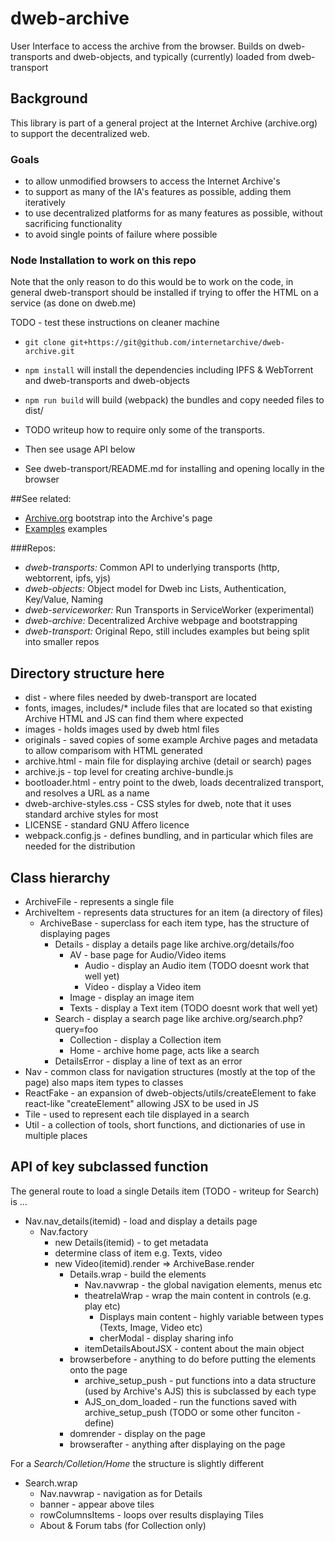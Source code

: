 # dweb-archive
User Interface to access the archive from the browser.
Builds on dweb-transports and dweb-objects, and typically (currently) loaded from dweb-transport

## Background
This library is part of a general project at the Internet Archive (archive.org)
to support the decentralized web.

### Goals
* to allow unmodified browsers to access the Internet Archive's
* to support as many of the IA's features as possible, adding them iteratively
* to use decentralized platforms for as many features as possible, without sacrificing functionality
* to avoid single points of failure where possible

### Node Installation to work on this repo
Note that the only reason to do this would be to work on the code,
in general dweb-transport should be installed if trying to offer the HTML on a service (as done on dweb.me)

TODO - test these instructions on cleaner machine
* `git clone git+https://git@github.com/internetarchive/dweb-archive.git`
* `npm install`  will install the dependencies including IPFS & WebTorrent and dweb-transports and dweb-objects
* `npm run build` will build (webpack) the bundles and copy needed files to dist/

* TODO writeup how to require only some of the transports.
* Then see usage API below

* See dweb-transport/README.md for installing and opening locally in the browser

##See related:

* [Archive.org](http://dweb.archive.org/details) bootstrap into the Archive's page
* [Examples](http://dweb.me/examples) examples

###Repos:
* *dweb-transports:* Common API to underlying transports (http, webtorrent, ipfs, yjs)
* *dweb-objects:* Object model for Dweb inc Lists, Authentication, Key/Value, Naming
* *dweb-serviceworker:* Run Transports in ServiceWorker (experimental)
* *dweb-archive:* Decentralized Archive webpage and bootstrapping
* *dweb-transport:* Original Repo, still includes examples but being split into smaller repos

## Directory structure here
* dist - where files needed by dweb-transport are located
* fonts, images, includes/* include files that are located so that existing Archive HTML and JS can find them where expected
* images - holds images used by dweb html files
* originals - saved copies of some example Archive pages and metadata to allow comparisom with HTML generated
* archive.html - main file for displaying archive (detail or search) pages
* archive.js - top level for creating archive-bundle.js
* bootloader.html - entry point to the dweb, loads decentralized transport, and resolves a URL as a name
* dweb-archive-styles.css - CSS styles for dweb, note that it uses standard archive styles for most
* LICENSE - standard GNU Affero licence
* webpack.config.js - defines bundling, and in particular which files are needed for the distribution

## Class hierarchy
* ArchiveFile - represents a single file
* ArchiveItem - represents data structures for an item (a directory of files)
    * ArchiveBase - superclass for each item type, has the structure of displaying pages
        * Details - display a details page like archive.org/details/foo
            * AV - base page for Audio/Video items
                * Audio - display an Audio item (TODO doesnt work that well yet)
                * Video - display a Video item
            * Image - display an image item
            * Texts - display a Text item (TODO doesnt work that well yet)
        * Search - display a search page like archive.org/search.php?query=foo
            * Collection - display a Collection item
            * Home - archive home page, acts like a search
        * DetailsError - display a line of text as an error
* Nav - common class for navigation structures (mostly at the top of the page) also maps item types to classes
* ReactFake - an expansion of dweb-objects/utils/createElement to fake react-like "createElement" allowing JSX to be used in JS
* Tile - used to represent each tile displayed in a search
* Util - a collection of tools, short functions, and dictionaries of use in multiple places

## API of key subclassed function

The general route to load a single Details item (TODO - writeup for Search) is ...


* Nav.nav_details(itemid)   - load and display a details page
    * Nav.factory
        * new Details(itemid) - to get metadata
        * determine class of item e.g. Texts, video
        * new Video(itemid).render => ArchiveBase.render
            * Details.wrap - build the elements
                * Nav.navwrap - the global navigation elements, menus etc
                * theatreIaWrap - wrap the main content in controls (e.g. play etc)
                    * Displays main content - highly variable between types (Texts, Image, Video etc)
                    * cherModal - display sharing info
                * itemDetailsAboutJSX - content about the main object
            * browserbefore - anything to do before putting the elements onto the page
                * archive_setup_push - put functions into a data structure (used by Archive's AJS) this is subclassed by each type
                * AJS_on_dom_loaded - run the functions saved with archive_setup_push (TODO or some other funciton - define)
            * domrender - display on the page
            * browserafter - anything after displaying on the page

For a *Search/Colletion/Home* the structure is slightly different
* Search.wrap
    * Nav.navwrap - navigation as for Details
    * banner - appear above tiles
    * rowColumnsItems - loops over results displaying Tiles
    * About & Forum tabs (for Collection only)


